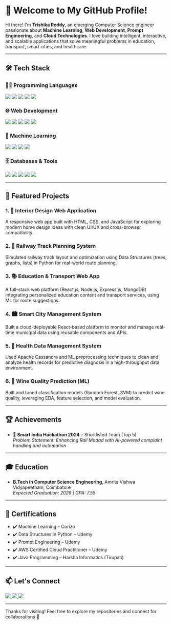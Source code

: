 # 👋 Welcome to My GitHub Profile!

Hi there! I'm **Trishika Reddy**, an emerging Computer Science engineer passionate about **Machine Learning**, **Web Development**, **Prompt Engineering**, and **Cloud Technologies**. I love building intelligent, interactive, and scalable applications that solve meaningful problems in education, transport, smart cities, and healthcare.

---

## 🛠 Tech Stack

### 👩‍💻 Programming Languages
<p align="left">
  <img src="https://img.shields.io/badge/Python-306998?style=for-the-badge&logo=python&logoColor=white" />
  <img src="https://img.shields.io/badge/Java-ED8B00?style=for-the-badge&logo=openjdk&logoColor=white" />
  <img src="https://img.shields.io/badge/C++-00599C?style=for-the-badge&logo=c%2B%2B&logoColor=white" />
  <img src="https://img.shields.io/badge/C-4B8BBE?style=for-the-badge&logo=c&logoColor=white" />
  <img src="https://img.shields.io/badge/JavaScript-F0DB4F?style=for-the-badge&logo=javascript&logoColor=black" />
</p>

### 🌐 Web Development
<p align="left">
  <img src="https://img.shields.io/badge/HTML5-E34F26?style=for-the-badge&logo=html5&logoColor=white" />
  <img src="https://img.shields.io/badge/CSS3-1572B6?style=for-the-badge&logo=css3&logoColor=white" />
  <img src="https://img.shields.io/badge/React-61DAFB?style=for-the-badge&logo=react&logoColor=black" />
  <img src="https://img.shields.io/badge/Node.js-339933?style=for-the-badge&logo=node.js&logoColor=white" />
  <img src="https://img.shields.io/badge/Express-000000?style=for-the-badge&logo=express&logoColor=white" />
</p>

### 🧠 Machine Learning
<p align="left">
  <img src="https://img.shields.io/badge/Scikit--learn-F7931E?style=for-the-badge&logo=scikit-learn&logoColor=white" />
  <img src="https://img.shields.io/badge/TensorFlow-FF6F00?style=for-the-badge&logo=tensorflow&logoColor=white" />
  <img src="https://img.shields.io/badge/Pandas-150458?style=for-the-badge&logo=pandas&logoColor=white" />
  <img src="https://img.shields.io/badge/Numpy-013243?style=for-the-badge&logo=numpy&logoColor=white" />
</p>

### 🗄 Databases & Tools
<p align="left">
  <img src="https://img.shields.io/badge/MySQL-00758F?style=for-the-badge&logo=mysql&logoColor=white" />
  <img src="https://img.shields.io/badge/MongoDB-47A248?style=for-the-badge&logo=mongodb&logoColor=white" />
  <img src="https://img.shields.io/badge/Cassandra-1287B1?style=for-the-badge&logo=apachecassandra&logoColor=white" />
  <img src="https://img.shields.io/badge/Hive-FDEE21?style=for-the-badge&logo=apachehive&logoColor=black" />
  <img src="https://img.shields.io/badge/Git-F05032?style=for-the-badge&logo=git&logoColor=white" />
</p>

---

## 🚀 Featured Projects

### 1. 🏡 Interior Design Web Application
A responsive web app built with HTML, CSS, and JavaScript for exploring modern home design ideas with clean UI/UX and cross-browser compatibility.

### 2. 🚄 Railway Track Planning System
Simulated railway track layout and optimization using Data Structures (trees, graphs, lists) in Python for real-world route planning.

### 3. 📚 Education & Transport Web App
A full-stack web platform (React.js, Node.js, Express.js, MongoDB) integrating personalized education content and transport services, using ML for route suggestions.

### 4. 🏙️ Smart City Management System
Built a cloud-deployable React-based platform to monitor and manage real-time municipal data using reusable components and APIs.

### 5. 🧬 Health Data Management System
Used Apache Cassandra and ML preprocessing techniques to clean and analyze health records for predictive diagnosis in a high-throughput data environment.

### 6. 🍷 Wine Quality Prediction (ML)
Built and tuned classification models (Random Forest, SVM) to predict wine quality, leveraging EDA, feature selection, and model evaluation.

---

## 🏆 Achievements

- 👥 **Smart India Hackathon 2024** – Shortlisted Team (Top 5)  
  *Problem Statement: Enhancing Rail Madad with AI-powered complaint handling and automation*

---

## 🎓 Education

- **B.Tech in Computer Science Engineering**, Amrita Vishwa Vidyapeetham, Coimbatore  
  *Expected Graduation: 2026 | GPA: 7.55*

---

## 📜 Certifications

- ✔️ Machine Learning – Corizo  
- ✔️ Data Structures in Python – Udemy  
- ✔️ Prompt Engineering – Udemy  
- ✔️ AWS Certified Cloud Practitioner – Udemy  
- ✔️ Java Programming – Harsha Informatics (Tirupati)

---

## 📫 Let's Connect

<p align="left">
  <a href="https://github.com/trishika-2004" target="_blank">
    <img src="https://img.shields.io/badge/GitHub-181717?style=for-the-badge&logo=github&logoColor=white" />
  </a>
  <a href="https://linkedin.com/in/trishika-reddy" target="_blank">
    <img src="https://img.shields.io/badge/LinkedIn-0077B5?style=for-the-badge&logo=linkedin&logoColor=white" />
  </a>
  <a href="mailto:trishika302@gmail.com">
    <img src="https://img.shields.io/badge/Email-D14836?style=for-the-badge&logo=gmail&logoColor=white" />
  </a>
</p>

---

Thanks for visiting! Feel free to explore my repositories and connect for collaborations 🤝
